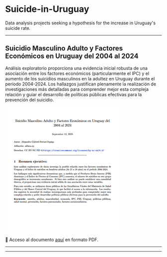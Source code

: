 # Suicide-in-Uruguay

Data analysis projects seeking a hypothesis for the increase in Uruguay's suicide rate.

---

## Suicidio Masculino Adulto y Factores Económicos en Uruguay del 2004 al 2024

Análisis exploratorio proporciona una evidencia inicial robusta de una asociación entre los factores económicos (particularmente el IPC) y el aumento de los suicidios masculinos en la adultez en Uruguay durante el período 2004-2024. Los hallazgos justifican plenamente la realización de investigaciones más detalladas para comprender mejor esta compleja relación y guiar el desarrollo de políticas públicas efectivas para la prevención del suicidio.

[![](/images/portada-screenshot.png "Suicidio Masculino Adulto y Factores Económicos en Uruguay del 2004 al 2024")](https://github.com/aleferrariuy/Suicide-in-Uruguay/blob/main/suicidio-masculino-adultez-2004-2024-Uruguay/Suicidio%20Masculino%20Adulto%20y%20Factores%20Econ%C3%B3micos%20en%20Uruguay%20del%202004%20al%202024.pdf)

📑 Acceso al documento [aquí](https://github.com/aleferrariuy/Suicide-in-Uruguay/blob/main/suicidio-masculino-adultez-2004-2024-Uruguay/Suicidio%20Masculino%20Adulto%20y%20Factores%20Econ%C3%B3micos%20en%20Uruguay%20del%202004%20al%202024.pdf) en formato PDF.

---
---
